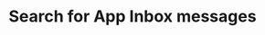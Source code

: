 ---
title: Search for App Inbox messages
excerpt: >-
  The method is used to search for mobile App Inbox messages using a part of the
  name or a tag. <br/>The method returns a maximum of 500 messages per
  request.<br/>The <b>TotalCount</b> header contains the number of messages
  returned by the query.
api:
  file: yespo.json
  operationId: searchAppInboxMessages
hidden: false
---